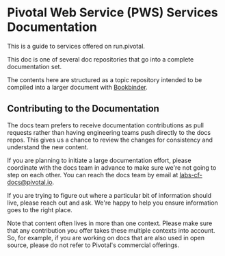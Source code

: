 # Pivotal Web Service (PWS) Services Documentation

This is a guide to services offered on run.pivotal.

This doc is one of several doc repositories that go into a complete documentation set.

The contents here are structured as a topic repository intended to be
compiled into a larger document with
[Bookbinder](https://github.com/pivotal-cf/bookbinder).

## Contributing to the Documentation

The docs team prefers to receive documentation contributions as pull requests
rather than having engineering teams push directly to the docs repos. This
gives us a chance to review the changes for consistency and understand the new
content.

If you are planning to initiate a large documentation effort, please coordinate
with the docs team in advance to make sure we're not going to step on each
other. You can reach the docs team by email at
[labs-cf-docs@pivotal.io](mailto:labs-cf-docs@pivotal.io).

If you are trying to figure out where a particular bit of information should
live, please reach out and ask. We're happy to help you ensure information
goes to the right place.

Note that content often lives in more than one context. Please make sure that
any contribution you offer takes these multiple contexts into account. So, for
example, if you are working on docs that are also used in open source,
please do not refer to Pivotal's commercial offerings.
